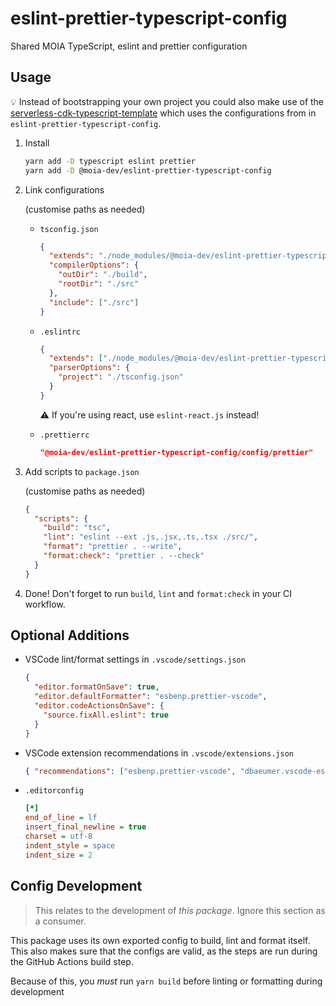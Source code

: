 # eslint-prettier-typescript-config

Shared MOIA TypeScript, eslint and prettier configuration

## Usage

💡 Instead of bootstrapping your own project you could also make use of the [serverless-cdk-typescript-template](https://github.com/moia-dev/serverless-cdk-typescript-template) which uses the configurations from in `eslint-prettier-typescript-config`.

1. Install

   ```sh
   yarn add -D typescript eslint prettier
   yarn add -D @moia-dev/eslint-prettier-typescript-config
   ```

2. Link configurations

   (customise paths as needed)

   - `tsconfig.json`

     ```json
     {
       "extends": "./node_modules/@moia-dev/eslint-prettier-typescript-config/tsconfig.json",
       "compilerOptions": {
         "outDir": "./build",
         "rootDir": "./src"
       },
       "include": ["./src"]
     }
     ```

   - `.eslintrc`

     ```json
     {
       "extends": ["./node_modules/@moia-dev/eslint-prettier-typescript-config/config/eslint.js"],
       "parserOptions": {
         "project": "./tsconfig.json"
       }
     }
     ```

     :warning: If you're using react, use `eslint-react.js` instead!

   - `.prettierrc`

     ```json
     "@moia-dev/eslint-prettier-typescript-config/config/prettier"
     ```

3. Add scripts to `package.json`

   (customise paths as needed)

   ```json
   {
     "scripts": {
       "build": "tsc",
       "lint": "eslint --ext .js,.jsx,.ts,.tsx ./src/",
       "format": "prettier . --write",
       "format:check": "prettier . --check"
     }
   }
   ```

4. Done! Don't forget to run `build`, `lint` and `format:check` in your CI workflow.

## Optional Additions

- VSCode lint/format settings in `.vscode/settings.json`

  ```json
  {
    "editor.formatOnSave": true,
    "editor.defaultFormatter": "esbenp.prettier-vscode",
    "editor.codeActionsOnSave": {
      "source.fixAll.eslint": true
    }
  }
  ```

- VSCode extension recommendations in `.vscode/extensions.json`

  ```json
  { "recommendations": ["esbenp.prettier-vscode", "dbaeumer.vscode-eslint"] }
  ```

- `.editorconfig`

  ```ini
  [*]
  end_of_line = lf
  insert_final_newline = true
  charset = utf-8
  indent_style = space
  indent_size = 2
  ```

## Config Development

> This relates to the development of _this package_. Ignore this section as a consumer.

This package uses its own exported config to build, lint and format itself. This also makes sure that the configs are valid, as the steps are run during the GitHub Actions build step.

Because of this, you _must_ run `yarn build` before linting or formatting during development
